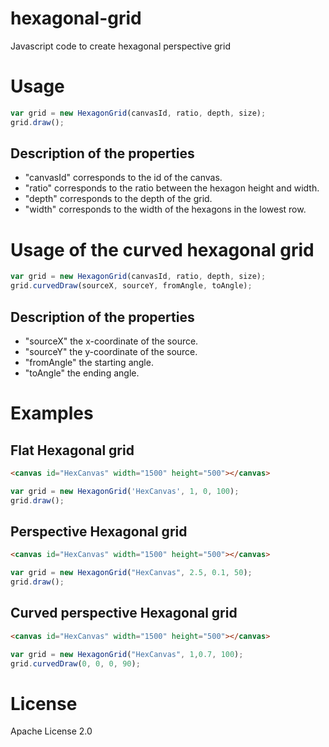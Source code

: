 # hexagonal-grid
Javascript code to create hexagonal perspective grid
# Usage
```javascript
var grid = new HexagonGrid(canvasId, ratio, depth, size);
grid.draw();
```

## Description of the properties
 * "canvasId" corresponds to the id of the canvas.
 * "ratio" corresponds to the ratio between the hexagon height and width.
 * "depth" corresponds to the depth of the grid.
 * "width" corresponds to the width of the hexagons in the lowest row.
 
# Usage of the curved hexagonal grid
```javascript
var grid = new HexagonGrid(canvasId, ratio, depth, size);
grid.curvedDraw(sourceX, sourceY, fromAngle, toAngle);
```

## Description of the properties
 * "sourceX" the x-coordinate of the source.
 * "sourceY" the y-coordinate of the source.
 * "fromAngle" the starting angle.
 * "toAngle" the ending angle.

# Examples

## Flat Hexagonal grid

```html
<canvas id="HexCanvas" width="1500" height="500"></canvas>
```

```javascript
var grid = new HexagonGrid('HexCanvas', 1, 0, 100);
grid.draw();
```

## Perspective Hexagonal grid

```html
<canvas id="HexCanvas" width="1500" height="500"></canvas>
```

```javascript
var grid = new HexagonGrid("HexCanvas", 2.5, 0.1, 50);
grid.draw();
```

## Curved perspective Hexagonal grid

```html
<canvas id="HexCanvas" width="1500" height="500"></canvas>
```

```javascript
var grid = new HexagonGrid("HexCanvas", 1,0.7, 100);
grid.curvedDraw(0, 0, 0, 90);
```

# License

Apache License 2.0
